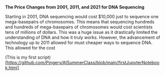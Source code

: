 **The Price Changes from 2001, 2011, and 2021 for DNA Sequencing**

Starting in 2001, DNA sequencing would cost $10,000 just to sequence one mega-basepairs of chromosomes. This means that sequencing hundreds and hundreds of mega-basepairs of chromosomes would cost scientists tens of millions of dollars. This was a huge issue as it drastically limited the understanding of DNA and how it truly works. 
However, the advancement of technology up to 2011 allowed for must cheaper ways to sequence DNA. This allowed for the cost 

(This is my first script)[https://github.com/Pingery/AISummerClass/blob/main/firstJupyterNotebook.html]
